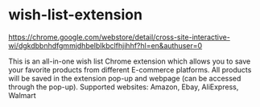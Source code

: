 # wish-list-extension
https://chrome.google.com/webstore/detail/cross-site-interactive-wi/dgkdbbnhdfgmmjdhbelblkbclfhjihhf?hl=en&authuser=0

This is an all-in-one wish list Chrome extension which allows you to save your favorite products from different E-commerce platforms. All products will be saved in the extension pop-up and webpage (can be accessed through the pop-up).
Supported websites: Amazon, Ebay, AliExpress, Walmart
